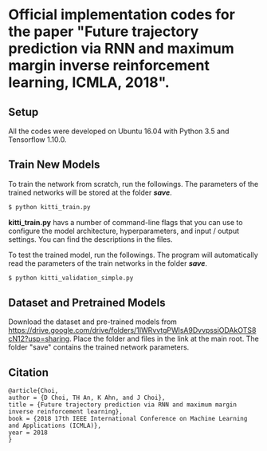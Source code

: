 # Official implementation codes for the paper "Future trajectory prediction via RNN and maximum margin inverse reinforcement learning, ICMLA, 2018".


## Setup
All the codes were developed on Ubuntu 16.04 with Python 3.5 and Tensorflow 1.10.0. 

## Train New Models

To train the network from scratch, run the followings. The parameters of the trained networks will be stored at the folder ***save***.
```sh
$ python kitti_train.py
```
**kitti_train.py** havs a number of command-line flags that you can use to configure the model architecture, hyperparameters, and input / output settings. You can find the descriptions in the files.


To test the trained model, run the followings. The program will automatically read the parameters of the train networks in the folder ***save***.
```sh
$ python kitti_validation_simple.py
```

## Dataset and Pretrained Models
Download the dataset and pre-trained models from https://drive.google.com/drive/folders/1IWRvvtgPWlsA9DvvpssiODAkOTS8cN12?usp=sharing.
Place the folder and files in the link at the main root. The folder "save" contains the trained network parameters.

## Citation
```
@article{Choi,
author = {D Choi, TH An, K Ahn, and J Choi},
title = {Future trajectory prediction via RNN and maximum margin inverse reinforcement learning},
book = {2018 17th IEEE International Conference on Machine Learning and Applications (ICMLA)},
year = 2018
}
```
